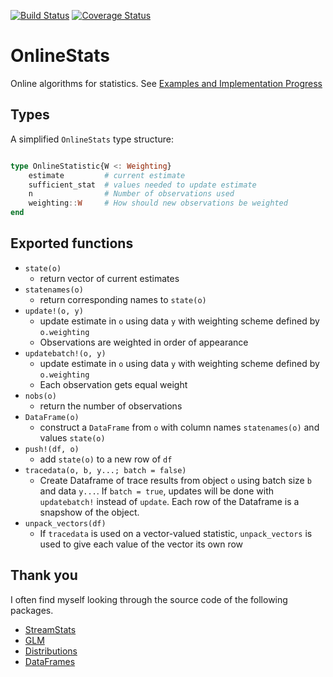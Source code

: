 [![Build Status](https://travis-ci.org/joshday/OnlineStats.jl.svg)](https://travis-ci.org/joshday/OnlineStats.jl)
[![Coverage Status](https://coveralls.io/repos/joshday/OnlineStats.jl/badge.svg?branch=josh)](https://coveralls.io/r/joshday/OnlineStats.jl?branch=josh)

# OnlineStats

Online algorithms for statistics.  See [Examples and Implementation Progress](src/README.md)


## Types 

A simplified `OnlineStats` type structure:

```julia

type OnlineStatistic{W <: Weighting}
	estimate         # current estimate
	sufficient_stat  # values needed to update estimate
	n                # Number of observations used
	weighting::W     # How should new observations be weighted
end
```

## Exported functions

- `state(o)`
	- return vector of current estimates
- `statenames(o)` 
	- return corresponding names to `state(o)`
- `update!(o, y)`
	- update estimate in `o` using data `y` with weighting scheme defined by `o.weighting` 
	- Observations are weighted in order of appearance
- `updatebatch!(o, y)`
	- update estimate in `o` using data `y` with weighting scheme defined by 	`o.weighting` 
	- Each observation gets equal weight
- `nobs(o)`
	- return the number of observations 
- `DataFrame(o)`
	- construct a `DataFrame` from `o` with column names `statenames(o)` and values `state(o)`
- `push!(df, o)` 
	- add `state(o)` to a new row of `df` 
- `tracedata(o, b, y...; batch = false)`
	- Create Dataframe of trace results from object `o` using batch size `b` and data `y...`.  If `batch = true`, updates will be done with `updatebatch!` instead of `update`.  Each row of the Dataframe is a snapshow of the object.
- `unpack_vectors(df)` 
	- If `tracedata` is used on a vector-valued statistic, `unpack_vectors` is used to give each value of the vector its own row





## Thank you
I often find myself looking through the source code of the following packages.  

- [StreamStats](https://github.com/johnmyleswhite/StreamStats.jl)
- [GLM](https://github.com/JuliaStats/GLM.jl)  
- [Distributions](https://github.com/JuliaStats/Distributions.jl)  
- [DataFrames](https://github.com/JuliaStats/DataFrames.jl)

